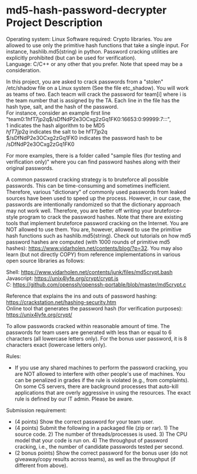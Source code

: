 # md5-hash-password-decrypter Project Description
Operating system: Linux 
Software required: Crypto libraries. You are allowed to use only the primitive hash functions that take a single input. For instance, hashlib.md5(string) in python.   Password cracking utilities are explicitly prohibited (but can be used for verification).  
Language: C/C++ or any other that you prefer. Note that speed may be a consideration.  


In this project, you are asked to crack passwords from a "stolen" /etc/shadow file on a Linux system (See the file etc_shadow). You will work as teams of two. Each   teacm will crack the password for team[i] where i is the team number that is assigned by the TA. Each line in the file has the hash type, salt, and the hash of the   password.  
For instance, consider an example first line "team0:$1$hfT7jp2q$/sDfNdP2e3OCxg2zGq1FK0:16653:0:99999:7:::",   
$1$ indicates the hash algorithm to be MD5  
$hfT7jp2q$ indicates the salt to be hfT7jp2q  
$/sDfNdP2e3OCxg2zGq1FK0 indicates the password hash to be /sDfNdP2e3OCxg2zGq1FK0  

For more examples, there is a folder called "sample files (for testing and verification only)" where you can find password hashes along with their original passwords.  

A common password cracking strategy is to bruteforce all possible passwords. This can be time-consuming and sometimes inefficient. Therefore, various "dictionary" of   commonly used passwords from leaked sources have been used to speed up the process. However, in our case, the passwords are intentionally randomized so that the    dictionary approach may not work well. Therefore, you are better off writing your bruteforce-style program to crack the password hashes. Note that there are existing   tools that implement bruteforce password cracking on the Internet. You are NOT allowed to use them. You are, however, allowed to use the primitive hash functions such   as hashlib.md5(string). Check out tutorials on how md5 password hashes are computed (with 1000 rounds of primitive md5 hashes):    https://www.vidarholen.net/contents/blog/?p=32. You may also learn (but not directly COPY) from reference implementations in various open source libraries as follows:  

Shell: https://www.vidarholen.net/contents/junk/files/md5crypt.bash  
Javascript: https://unix4lyfe.org/crypt/crypt.js  
C: https://github.com/openssh/openssh-portable/blob/master/md5crypt.c  

Reference that explains the ins and outs of password hashing: https://crackstation.net/hashing-security.htm  
Online tool that generates the password hash (for verification purposes): https://unix4lyfe.org/crypt/  

To allow passwords cracked within reasonable amount of time. The passwords for team users are generated with less than or equal to 6 characters (all lowercase letters   only). For the bonus user password, it is 8 characters exact (lowercase letters only).  

Rules:  
- If you use any shared machines to perform the password cracking, you are NOT allowed to interfere with other people's use of machines. You can be penalized in grades   if the rule is violated (e.g., from complaints). On some CS servers, there are background processes that auto-kill applications that are overly aggressive in using   the resources. The exact rule is defined by our IT admin. Please be aware.   


Submission requirement:   
- (4 points) Show the correct password for your team user.  
- (4 points) Submit the following in a packaged file (zip or rar). 1) The source code. 2) The number of threads/processes is used. 3) The CPU model that your code is   run on. 4) The throughput of password cracking, i.e., the number of candidate passwords tested per second.  
- (2 bonus points) Show the correct password for the bonus user (do not giveaway/copy results across teams), as well as the throughput (if different from above).  

